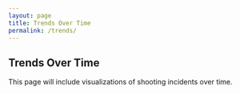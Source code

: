 ```yaml
---
layout: page
title: Trends Over Time
permalink: /trends/
---
```


## Trends Over Time
This page will include visualizations of shooting incidents over time.
